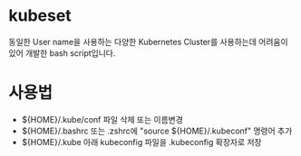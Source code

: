 kubeset
===

동일한 User name을 사용하는 다양한 Kubernetes Cluster를 사용하는데 어려움이 있어 개발한 bash script입니다.

# 사용법
* ${HOME}/.kube/conf 파일 삭제 또는 이름변경
* ${HOME}/.bashrc 또는 .zshrc에 "source ${HOME}/.kubeconf" 명령어 추가
* ${HOME}/.kube 아래 kubeconfig 파일을 .kubeconfig 확장자로 저장


